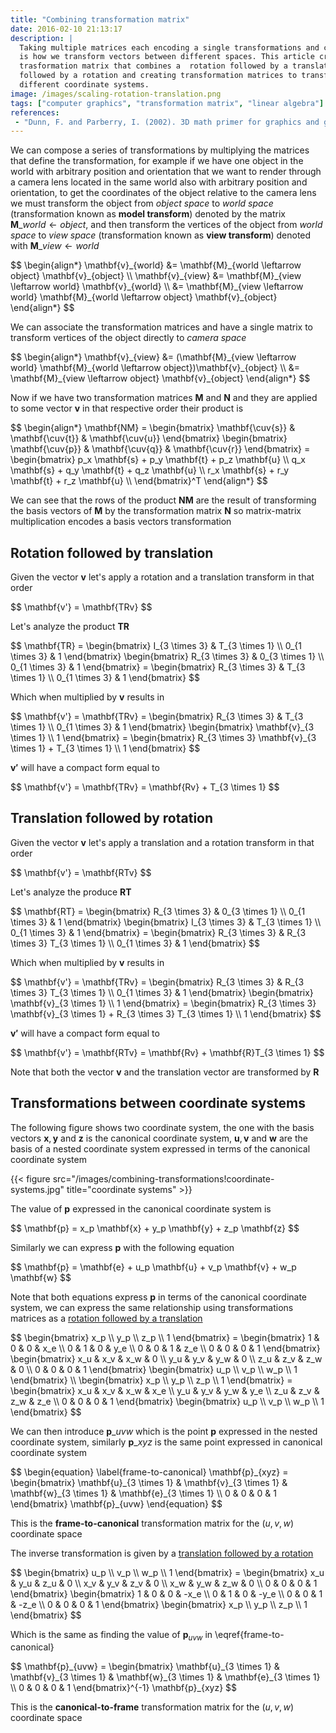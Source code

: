 ```yaml
---
title: "Combining transformation matrix"
date: 2016-02-10 21:13:17
description: |
  Taking multiple matrices each encoding a single transformations and combining them
  is how we transform vectors between different spaces. This article creating a
  trasformation matrix that combines a  rotation followed by a translation, a translation
  followed by a rotation and creating transformation matrices to transform between
  different coordinate systems.
image: /images/scaling-rotation-translation.png
tags: ["computer graphics", "transformation matrix", "linear algebra"]
references:
 - "Dunn, F. and Parberry, I. (2002). 3D math primer for graphics and game development. Plano, Tex.: Wordware Pub."
---
```


We can compose a series of transformations by multiplying the matrices that define the transformation, for example if we have one object in the world with arbitrary position and orientation that we want to render through a camera lens located in the same world also with arbitrary position and orientation, to get the coordinates of the object relative to the camera lens we must transform the object from *object space* to *world space* (transformation known as **model transform**) denoted by the matrix $\mathbf{M}\_{world \leftarrow object}$, and then transform the vertices of the object from *world space* to *view space* (transformation known as **view transform**) denoted with $\mathbf{M}\_{view \leftarrow world}$

<div>$$
\begin{align*}
\mathbf{v}_{world} &= \mathbf{M}_{world \leftarrow object} \mathbf{v}_{object} \\
\mathbf{v}_{view} &= \mathbf{M}_{view \leftarrow world} \mathbf{v}_{world} \\
&= \mathbf{M}_{view \leftarrow world} \mathbf{M}_{world \leftarrow object}  \mathbf{v}_{object}
\end{align*}
$$</div>


We can associate the transformation matrices and have a single matrix to transform vertices of the object directly to *camera space*

<div>$$
\begin{align*}
\mathbf{v}_{view} &= (\mathbf{M}_{view \leftarrow world} \mathbf{M}_{world \leftarrow object})\mathbf{v}_{object} \\
 &= \mathbf{M}_{view \leftarrow object} \mathbf{v}_{object}
\end{align*}
$$</div>

Now if we have two transformation matrices $\mathbf{M}$ and $\mathbf{N}$ and they are applied to some vector $\mathbf{v}$ in that respective order their product is

<div>$$
\begin{align*}
\mathbf{NM} = \begin{bmatrix}
\mathbf{\cuv{s}} &
\mathbf{\cuv{t}} &
\mathbf{\cuv{u}}
\end{bmatrix}
\begin{bmatrix}
\mathbf{\cuv{p}} &
\mathbf{\cuv{q}} &
\mathbf{\cuv{r}}
\end{bmatrix}
= \begin{bmatrix}
p_x \mathbf{s} + p_y \mathbf{t} + p_z \mathbf{u} \\
q_x \mathbf{s} + q_y \mathbf{t} + q_z \mathbf{u} \\
r_x \mathbf{s} + r_y \mathbf{t} + r_z \mathbf{u} \\
\end{bmatrix}^T
\end{align*}
$$</div>

We can see that the rows of the product $\mathbf{NM}$ are the result of transforming the basis vectors of $\mathbf{M}$ by the transformation matrix $\mathbf{N}$ so matrix-matrix multiplication encodes a basis vectors transformation

## Rotation followed by translation

Given the vector $\mathbf{v}$ let's apply a rotation and a translation transform in that order

<div>$$
\mathbf{v'} = \mathbf{TRv}
$$</div>

Let's analyze the product $\mathbf{TR}$

<div>$$
\mathbf{TR} = \begin{bmatrix}
I_{3 \times 3} & T_{3 \times 1} \\
0_{1 \times 3} & 1
\end{bmatrix} \begin{bmatrix}
R_{3 \times 3} & 0_{3 \times 1} \\
0_{1 \times 3} & 1
\end{bmatrix} = \begin{bmatrix}
R_{3 \times 3} & T_{3 \times 1} \\
0_{1 \times 3} & 1
\end{bmatrix}
$$</div>

Which when multiplied by $\mathbf{v}$ results in

<div>$$
\mathbf{v'} = \mathbf{TRv} = \begin{bmatrix}
R_{3 \times 3} & T_{3 \times 1} \\
0_{1 \times 3} & 1
\end{bmatrix} \begin{bmatrix} \mathbf{v}_{3 \times 1} \\ 1 \end{bmatrix} = \begin{bmatrix} R_{3 \times 3} \mathbf{v}_{3 \times 1} + T_{3 \times 1} \\ 1 \end{bmatrix}
$$</div>

$\mathbf{v'}$ will have a compact form equal to

<div>$$
\mathbf{v'} = \mathbf{TRv} = \mathbf{Rv} + T_{3 \times 1}
$$</div>

## Translation followed by rotation

Given the vector $\mathbf{v}$ let's apply a translation and a rotation transform in that order

<div>$$
\mathbf{v'} = \mathbf{RTv}
$$</div>

Let's analyze the produce $\mathbf{RT}$

<div>$$
\mathbf{RT} = \begin{bmatrix}
R_{3 \times 3} & 0_{3 \times 1} \\
0_{1 \times 3} & 1
\end{bmatrix} \begin{bmatrix}
I_{3 \times 3} & T_{3 \times 1} \\
0_{1 \times 3} & 1
\end{bmatrix} = \begin{bmatrix}
R_{3 \times 3} & R_{3 \times 3} T_{3 \times 1} \\
0_{1 \times 3} & 1
\end{bmatrix}
$$</div>

Which when multiplied by $\mathbf{v}$ results in

<div>$$
\mathbf{v'} = \mathbf{TRv} = \begin{bmatrix}
R_{3 \times 3} & R_{3 \times 3} T_{3 \times 1} \\
0_{1 \times 3} & 1
\end{bmatrix} \begin{bmatrix} \mathbf{v}_{3 \times 1} \\ 1 \end{bmatrix} = \begin{bmatrix} R_{3 \times 3} \mathbf{v}_{3 \times 1} + R_{3 \times 3} T_{3 \times 1} \\ 1 \end{bmatrix}
$$</div>

$\mathbf{v'}$ will have a compact form equal to

<div>$$
\mathbf{v'} = \mathbf{RTv} = \mathbf{Rv} + \mathbf{R}T_{3 \times 1}
$$</div>

Note that both the vector $\mathbf{v}$ and the translation vector are transformed by $\mathbf{R}$

## Transformations between coordinate systems

The following figure shows two coordinate system, the one with the basis vectors $\mathbf{x}, \mathbf{y}$ and $\mathbf{z}$ is the canonical coordinate system, $\mathbf{u}, \mathbf{v}$ and $\mathbf{w}$ are the basis of a nested coordinate system expressed in terms of the canonical coordinate system

{{< figure src="/images/combining-transformations!coordinate-systems.jpg" title="coordinate systems" >}}

The value of $\mathbf{p}$ expressed in the canonical coordinate system is

<div>$$
\mathbf{p} = x_p \mathbf{x} + y_p \mathbf{y} + z_p \mathbf{z}
$$</div>

Similarly we can express $\mathbf{p}$ with the following equation

<div>$$
\mathbf{p} = \mathbf{e} + u_p \mathbf{u} + v_p \mathbf{v} + w_p \mathbf{w}
$$</div>

Note that both equations express $\mathbf{p}$ in terms of the canonical coordinate system, we can express the same relationship using transformations matrices as a [rotation followed by a translation](#rotation-followed-by-translation)

<div>$$
\begin{bmatrix} x_p \\ y_p \\ z_p \\ 1 \end{bmatrix} = \begin{bmatrix}
1 & 0 & 0 & x_e \\
0 & 1 & 0 & y_e \\
0 & 0 & 1 & z_e \\
0 & 0 & 0 & 1
\end{bmatrix} \begin{bmatrix}
x_u & x_v & x_w & 0 \\
y_u & y_v & y_w & 0 \\
z_u & z_v & z_w & 0 \\
0 & 0 & 0 & 1
\end{bmatrix} \begin{bmatrix} u_p \\ v_p \\ w_p \\ 1 \end{bmatrix} \\
\begin{bmatrix} x_p \\ y_p \\ z_p \\ 1 \end{bmatrix} = \begin{bmatrix}
x_u & x_v & x_w & x_e \\
y_u & y_v & y_w & y_e \\
z_u & z_v & z_w & z_e \\
0 & 0 & 0 & 1
\end{bmatrix} \begin{bmatrix} u_p \\ v_p \\ w_p \\ 1 \end{bmatrix}
$$</div>

We can then introduce $\mathbf{p}\_{uvw}$ which is the point $\mathbf{p}$ expressed in the nested coordinate system, similarly $\mathbf{p}\_{xyz}$ is the same point expressed in canonical coordinate system

<div>$$
\begin{equation} \label{frame-to-canonical}
\mathbf{p}_{xyz} = \begin{bmatrix}
\mathbf{u}_{3 \times 1} & \mathbf{v}_{3 \times 1} & \mathbf{w}_{3 \times 1} & \mathbf{e}_{3 \times 1} \\
0 & 0 & 0 & 1
\end{bmatrix} \mathbf{p}_{uvw}
\end{equation}
$$</div>

This is the **frame-to-canonical** transformation matrix for the $(u,v,w)$ coordinate space

The inverse transformation is given by a [translation followed by a rotation](#translation-followed-by-rotation)

<div>$$
\begin{bmatrix} u_p \\ v_p \\ w_p \\ 1 \end{bmatrix} = \begin{bmatrix}
x_u & y_u & z_u & 0 \\
x_v & y_v & z_v & 0 \\
x_w & y_w & z_w & 0 \\
0 & 0 & 0 & 1
\end{bmatrix} \begin{bmatrix}
1 & 0 & 0 & -x_e \\
0 & 1 & 0 & -y_e \\
0 & 0 & 1 & -z_e \\
0 & 0 & 0 & 1
\end{bmatrix} \begin{bmatrix} x_p \\ y_p \\ z_p \\ 1 \end{bmatrix}
$$</div>

Which is the same as finding the value of $\mathbf{p}_{uvw}$ in \eqref{frame-to-canonical}

<div>$$
\mathbf{p}_{uvw} = \begin{bmatrix}
\mathbf{u}_{3 \times 1} & \mathbf{v}_{3 \times 1} & \mathbf{w}_{3 \times 1} & \mathbf{e}_{3 \times 1} \\
0 & 0 & 0 & 1
\end{bmatrix}^{-1} \mathbf{p}_{xyz}
$$</div>

This is the **canonical-to-frame** transformation matrix for the $(u,v,w)$ coordinate space



